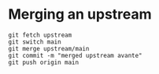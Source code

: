 # Merging an upstream

```
git fetch upstream
git switch main
git merge upstream/main
git commit -m "merged upstream avante"
git push origin main
```

```

```
